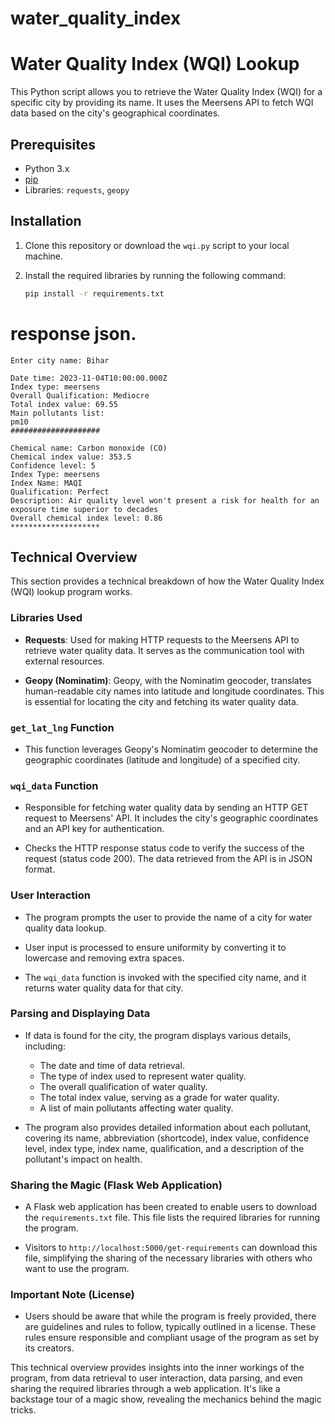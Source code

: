 # water_quality_index

# Water Quality Index (WQI) Lookup

This Python script allows you to retrieve the Water Quality Index (WQI) for a specific city by providing its name. It uses the Meersens API to fetch WQI data based on the city's geographical coordinates.

## Prerequisites

- Python 3.x
- [pip](https://pip.pypa.io/en/stable/)
- Libraries: `requests`, `geopy`

## Installation

1. Clone this repository or download the `wqi.py` script to your local machine.

2. Install the required libraries by running the following command:

   ```bash
   pip install -r requirements.txt
   
# response json.
```
Enter city name: Bihar

Date time: 2023-11-04T10:00:00.000Z
Index type: meersens
Overall Qualification: Mediocre
Total index value: 69.55
Main pollutants list:
pm10
####################

Chemical name: Carbon monoxide (CO)
Chemical index value: 353.5
Confidence level: 5
Index Type: meersens
Index Name: MAQI
Qualification: Perfect
Description: Air quality level won't present a risk for health for an exposure time superior to decades
Overall chemical index level: 0.86
********************
```

## Technical Overview

This section provides a technical breakdown of how the Water Quality Index (WQI) lookup program works.

### Libraries Used

- **Requests**: Used for making HTTP requests to the Meersens API to retrieve water quality data. It serves as the communication tool with external resources.

- **Geopy (Nominatim)**: Geopy, with the Nominatim geocoder, translates human-readable city names into latitude and longitude coordinates. This is essential for locating the city and fetching its water quality data.

### `get_lat_lng` Function

- This function leverages Geopy's Nominatim geocoder to determine the geographic coordinates (latitude and longitude) of a specified city.

### `wqi_data` Function

- Responsible for fetching water quality data by sending an HTTP GET request to Meersens' API. It includes the city's geographic coordinates and an API key for authentication.

- Checks the HTTP response status code to verify the success of the request (status code 200). The data retrieved from the API is in JSON format.

### User Interaction

- The program prompts the user to provide the name of a city for water quality data lookup.

- User input is processed to ensure uniformity by converting it to lowercase and removing extra spaces.

- The `wqi_data` function is invoked with the specified city name, and it returns water quality data for that city.

### Parsing and Displaying Data

- If data is found for the city, the program displays various details, including:
   
  - The date and time of data retrieval.
  - The type of index used to represent water quality.
  - The overall qualification of water quality.
  - The total index value, serving as a grade for water quality.
  - A list of main pollutants affecting water quality.

- The program also provides detailed information about each pollutant, covering its name, abbreviation (shortcode), index value, confidence level, index type, index name, qualification, and a description of the pollutant's impact on health.

### Sharing the Magic (Flask Web Application)

- A Flask web application has been created to enable users to download the `requirements.txt` file. This file lists the required libraries for running the program.

- Visitors to `http://localhost:5000/get-requirements` can download this file, simplifying the sharing of the necessary libraries with others who want to use the program.

### Important Note (License)

- Users should be aware that while the program is freely provided, there are guidelines and rules to follow, typically outlined in a license. These rules ensure responsible and compliant usage of the program as set by its creators.

This technical overview provides insights into the inner workings of the program, from data retrieval to user interaction, data parsing, and even sharing the required libraries through a web application. It's like a backstage tour of a magic show, revealing the mechanics behind the magic tricks.
